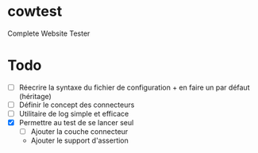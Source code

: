 # cowtest
Complete Website Tester

# Todo

- [ ] Réecrire la  syntaxe du fichier de configuration + en faire un par défaut (héritage)
- [ ] Définir le concept des  connecteurs
- [ ] Utilitaire de log simple et efficace
- [x] Permettre au test de se lancer seul
    - [ ] Ajouter la couche connecteur
    - Ajouter le support d'assertion